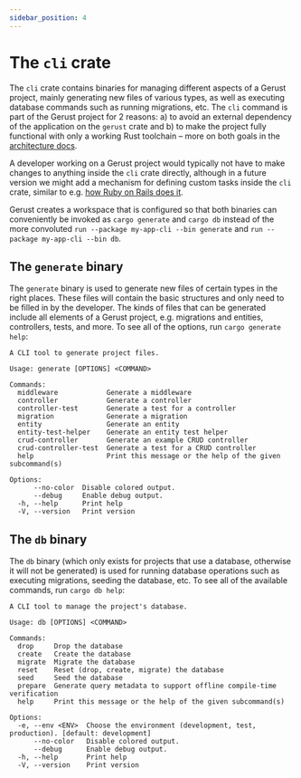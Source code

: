```yaml
---
sidebar_position: 4
---
```


# The `cli` crate

The `cli` crate contains binaries for managing different aspects of a Gerust project, mainly generating new files of various types, as well as executing database commands such as running migrations, etc. The `cli` command is part of the Gerust project for 2 reasons: a) to avoid an external dependency of the application on the `gerust` crate and b) to make the project fully functional with only a working Rust toolchain – more on both goals in the [architecture docs](../architecture).

A developer working on a Gerust project would typically not have to make changes to anything inside the `cli` crate directly, although in a future version we might add a mechanism for defining custom tasks inside the `cli` crate, similar to e.g. [how Ruby on Rails does it](https://guides.rubyonrails.org/command_line.html#custom-rake-tasks).

Gerust creates a workspace that is configured so that both binaries can conveniently be invoked as `cargo generate` and `cargo db` instead of the more convoluted `run --package my-app-cli --bin generate` and `run --package my-app-cli --bin db`.

## The `generate` binary

The `generate` binary is used to generate new files of certain types in the right places. These files will contain the basic structures and only need to be filled in by the developer. The kinds of files that can be generated include all elements of a Gerust project, e.g. migrations and entities, controllers, tests, and more. To see all of the options, run `cargo generate help`:

```
A CLI tool to generate project files.

Usage: generate [OPTIONS] <COMMAND>

Commands:
  middleware            Generate a middleware
  controller            Generate a controller
  controller-test       Generate a test for a controller
  migration             Generate a migration
  entity                Generate an entity
  entity-test-helper    Generate an entity test helper
  crud-controller       Generate an example CRUD controller
  crud-controller-test  Generate a test for a CRUD controller
  help                  Print this message or the help of the given subcommand(s)

Options:
      --no-color  Disable colored output.
      --debug     Enable debug output.
  -h, --help      Print help
  -V, --version   Print version
```

## The `db` binary

The `db` binary (which only exists for projects that use a database, otherwise it will not be generated) is used for running database operations such as executing migrations, seeding the database, etc. To see all of the available commands, run `cargo db help`:

```
A CLI tool to manage the project's database.

Usage: db [OPTIONS] <COMMAND>

Commands:
  drop     Drop the database
  create   Create the database
  migrate  Migrate the database
  reset    Reset (drop, create, migrate) the database
  seed     Seed the database
  prepare  Generate query metadata to support offline compile-time verification
  help     Print this message or the help of the given subcommand(s)

Options:
  -e, --env <ENV>  Choose the environment (development, test, production). [default: development]
      --no-color   Disable colored output.
      --debug      Enable debug output.
  -h, --help       Print help
  -V, --version    Print version
```
